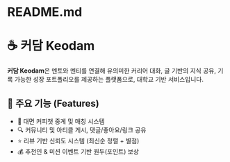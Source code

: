 # README.md

# ☕️ 커담 Keodam

**커담 Keodam**은 멘토와 멘티를 연결해 유의미한 커리어 대화, 글 기반의 지식 공유, 기록 가능한 성장 포트폴리오를 제공하는 플랫폼으로, 대학교 기반 서비스입니다.


## 🚀 주요 기능 (Features)

- 💬 대면 커피챗 중계 및 매칭 시스템
- 🔍 커뮤니티 및 아티클 게시, 댓글/좋아요/링크 공유
- ⭐️ 리뷰 기반 신뢰도 시스템 (최신순 정렬 + 별점)
- 💰 추천인 & 미션 이벤트 기반 원두(포인트) 보상
